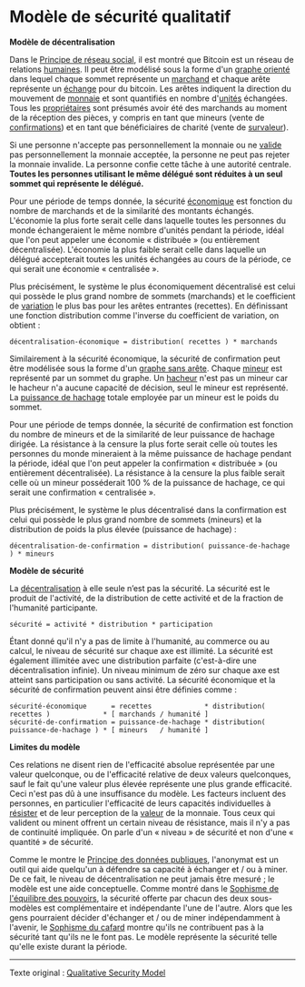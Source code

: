 Modèle de sécurité qualitatif
=============================

**Modèle de décentralisation**

Dans le [Principe de réseau social](ch024-social-network-principle.md), il est montré que Bitcoin est un réseau de relations [humaines](ch101-glossary.md#personne). Il peut être modélisé sous la forme d'un [graphe orienté](https://fr.wikipedia.org/wiki/Graphe_orient%C3%A9) dans lequel chaque sommet représente un [marchand](ch101-glossary.md#marchand) et chaque arête représente un [échange](ch101-glossary.md#commerce) pour du bitcoin. Les arêtes indiquent la direction du mouvement de [monnaie](ch101-glossary.md#monnaie) et sont quantifiés en nombre d'[unités](ch101-glossary.md#unité) échangées. Tous les [propriétaires](ch101-glossary.md#propriétaire) sont présumés avoir été des marchands au moment de la réception des pièces, y compris en tant que mineurs (vente de [confirmations](ch101-glossary.md#confirmation)) et en tant que bénéficiaires de charité (vente de [survaleur](https://fr.wikipedia.org/wiki/Goodwill)).

Si une personne n'accepte pas personnellement la monnaie ou ne [valide](ch101-glossary.md#validation) pas personnellement la monnaie acceptée, la personne ne peut pas rejeter la monnaie invalide. La personne confie cette tâche à une autorité centrale. **Toutes les personnes utilisant le même délégué sont réduites à un seul sommet qui représente le délégué.**

Pour une période de temps donnée, la sécurité [économique](ch101-glossary.md#économie) est fonction du nombre de marchands et de la similarité des montants échangés. L'économie la plus forte serait celle dans laquelle toutes les personnes du monde échangeraient le même nombre d'unités pendant la période, idéal que l'on peut appeler une économie « distribuée » (ou entièrement décentralisée). L'économie la plus faible serait celle dans laquelle un délégué accepterait toutes les unités échangées au cours de la période, ce qui serait une économie « centralisée ».

Plus précisément, le système le plus économiquement décentralisé est celui qui possède le plus grand nombre de sommets (marchands) et le coefficient de [variation](https://fr.wikipedia.org/wiki/Coefficient_de_variation) le plus bas pour les arêtes entrantes (recettes). En définissant une fonction distribution comme l'inverse du coefficient de variation, on obtient :

```
décentralisation-économique = distribution( recettes ) * marchands
```

Similairement à la sécurité économique, la sécurité de confirmation peut être modélisée sous la forme d'un [graphe sans arête](https://fr.wikipedia.org/wiki/Graphe_nul). Chaque [mineur](ch101-glossary.md#mineur) est représenté par un sommet du graphe. Un [hacheur](ch101-glossary.md#hacheur) n'est pas un mineur car le hacheur n'a aucune capacité de décision, seul le mineur est représenté. La [puissance de hachage](ch101-glossary.md#puissance-de-hachage) totale employée par un mineur est le poids du sommet.

Pour une période de temps donnée, la sécurité de confirmation est fonction du nombre de mineurs et de la similarité de leur puissance de hachage dirigée. La résistance à la censure la plus forte serait celle où toutes les personnes du monde mineraient à la même puissance de hachage pendant la période, idéal que l'on peut appeler la confirmation « distribuée » (ou entièrement décentralisée). La résistance à la censure la plus faible serait celle où un mineur posséderait 100 % de la puissance de hachage, ce qui serait une confirmation « centralisée ».

Plus précisément, le système le plus décentralisé dans la confirmation est celui qui possède le plus grand nombre de sommets (mineurs) et la distribution de poids la plus élevée (puissance de hachage) :

```
décentralisation-de-confirmation = distribution( puissance-de-hachage ) * mineurs
```

**Modèle de sécurité**

La [décentralisation](ch101-glossary.md#décentralisation) à elle seule n’est pas la sécurité. La sécurité est le produit de l'activité, de la distribution de cette activité et de la fraction de l'humanité participante.

```
sécurité = activité * distribution * participation
```

Étant donné qu'il n'y a pas de limite à l'humanité, au commerce ou au calcul, le niveau de sécurité sur chaque axe est illimité. La sécurité est également illimitée avec une distribution parfaite (c'est-à-dire une décentralisation infinie). Un niveau minimum de zéro sur chaque axe est atteint sans participation ou sans activité. La sécurité économique et la sécurité de confirmation peuvent ainsi être définies comme :

```
sécurité-économique      = recettes             * distribution( recettes )             * [ marchands / humanité ]
sécurité-de-confirmation = puissance-de-hachage * distribution( puissance-de-hachage ) * [ mineurs   / humanité ]
```
**Limites du modèle**

Ces relations ne disent rien de l'efficacité absolue représentée par une valeur quelconque, ou de l'efficacité relative de deux valeurs quelconques, sauf le fait qu'une valeur plus élevée représente une plus grande efficacité. Ceci n'est pas dû à une insuffisance du modèle. Les facteurs incluent des personnes, en particulier l'efficacité de leurs capacités individuelles à [résister](ch004-axiom-of-resistance.md) et de leur perception de la [valeur](ch101-glossary.md#valeur) de la monnaie. Tous ceux qui valident ou minent offrent un certain niveau de résistance, mais il n'y a pas de continuité impliquée. On parle d'un « niveau » de sécurité et non d'une « quantité » de sécurité.

Comme le montre le [Principe des données publiques](ch023-public-data-principle.md), l'anonymat est un outil qui aide quelqu'un à défendre sa capacité à échanger et / ou à miner. De ce fait, le niveau de décentralisation ne peut jamais être mesuré ; le modèle est une aide conceptuelle. Comme montré dans le [Sophisme de l'équilibre des pouvoirs](ch042-balance-of-power-fallacy.md), la sécurité offerte par chacun des deux sous-modèles est complémentaire et indépendante l'une de l'autre. Alors que les gens pourraient décider d'échanger et / ou de miner indépendamment à l'avenir, le [Sophisme du cafard](ch045-cockroach-fallacy.md) montre qu'ils ne contribuent pas à la sécurité tant qu'ils ne le font pas. Le modèle représente la sécurité telle qu'elle existe durant la période. 

---

Texte original : [Qualitative Security Model](https://github.com/libbitcoin/libbitcoin-system/wiki/Qualitative-Security-Model)